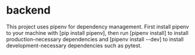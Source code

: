 # backend

This project uses pipenv for dependency management. First install pipenv to your machine with [pip install pipenv], then run [pipenv install] to install production-necessary dependencies and [pipenv install --dev] to install development-necessary dependencies such as pytest.